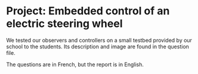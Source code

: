 # Project: Embedded control of an electric steering wheel
We tested our observers and controllers on a small testbed provided by our school to the students. Its description and image are found in the question file.

The questions are in French, but the report is in English.
